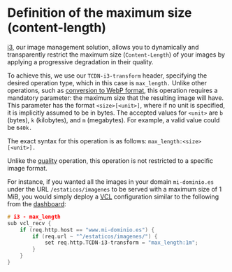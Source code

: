 # Definition of the maximum size (content-length)

[i3](./), our image management solution, allows you to dynamically and transparently restrict the maximum size (`Content-Length`) of your images by applying a progressive degradation in their quality.

To achieve this, we use our `TCDN-i3-transform` header, specifying the desired operation type, which in this case is `max_length.` Unlike other operations, such as [conversion to WebP format](conversion-to-webp.md), this operation requires a mandatory parameter: the maximum size that the resulting image will have. This parameter has the format `<size>[<unit>]`, where if no unit is specified, it is implicitly assumed to be in bytes. The accepted values for `<unit>` are `b` (bytes), `k` (kilobytes), and `m` (megabytes). For example, a valid value could be `640k.`

The exact syntax for this operation is as follows: `max_length:<size>[<unit>].`

Unlike the [quality](quality-adjustment.md) operation, this operation is not restricted to a specific image format.

For instance, if you wanted all the images in your domain `mi-dominio.es` under the URL `/estaticos/imagenes` to be served with a maximum size of 1 MiB, you would simply deploy a [VCL](../vcl/) configuration similar to the following from the [dashboard](../../getting-started/dashboard/):

```c
# i3 - max_length
sub vcl_recv {
    if (req.http.host == "www.mi-dominio.es") {
        if (req.url ~ "^/estaticos/imagenes/") {
            set req.http.TCDN-i3-transform = "max_length:1m";
        }
    }
}
```
